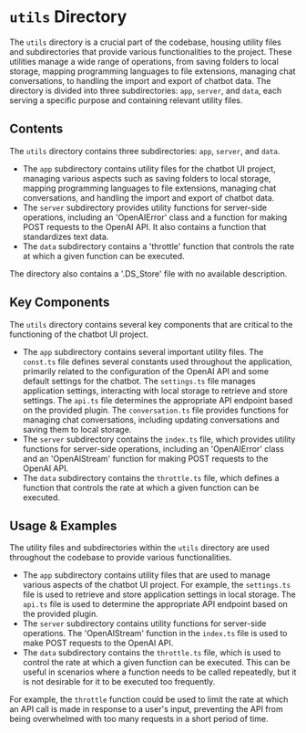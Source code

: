 
# `utils` Directory

The `utils` directory is a crucial part of the codebase, housing utility files and subdirectories that provide various functionalities to the project. These utilities manage a wide range of operations, from saving folders to local storage, mapping programming languages to file extensions, managing chat conversations, to handling the import and export of chatbot data. The directory is divided into three subdirectories: `app`, `server`, and `data`, each serving a specific purpose and containing relevant utility files.

## Contents

The `utils` directory contains three subdirectories: `app`, `server`, and `data`. 

- The `app` subdirectory contains utility files for the chatbot UI project, managing various aspects such as saving folders to local storage, mapping programming languages to file extensions, managing chat conversations, and handling the import and export of chatbot data.
- The `server` subdirectory provides utility functions for server-side operations, including an 'OpenAIError' class and a function for making POST requests to the OpenAI API. It also contains a function that standardizes text data.
- The `data` subdirectory contains a 'throttle' function that controls the rate at which a given function can be executed.

The directory also contains a '.DS_Store' file with no available description.

## Key Components

The `utils` directory contains several key components that are critical to the functioning of the chatbot UI project.

- The `app` subdirectory contains several important utility files. The `const.ts` file defines several constants used throughout the application, primarily related to the configuration of the OpenAI API and some default settings for the chatbot. The `settings.ts` file manages application settings, interacting with local storage to retrieve and store settings. The `api.ts` file determines the appropriate API endpoint based on the provided plugin. The `conversation.ts` file provides functions for managing chat conversations, including updating conversations and saving them to local storage.
- The `server` subdirectory contains the `index.ts` file, which provides utility functions for server-side operations, including an 'OpenAIError' class and an 'OpenAIStream' function for making POST requests to the OpenAI API.
- The `data` subdirectory contains the `throttle.ts` file, which defines a function that controls the rate at which a given function can be executed.

## Usage & Examples

The utility files and subdirectories within the `utils` directory are used throughout the codebase to provide various functionalities.

- The `app` subdirectory contains utility files that are used to manage various aspects of the chatbot UI project. For example, the `settings.ts` file is used to retrieve and store application settings in local storage. The `api.ts` file is used to determine the appropriate API endpoint based on the provided plugin.
- The `server` subdirectory contains utility functions for server-side operations. The 'OpenAIStream' function in the `index.ts` file is used to make POST requests to the OpenAI API.
- The `data` subdirectory contains the `throttle.ts` file, which is used to control the rate at which a given function can be executed. This can be useful in scenarios where a function needs to be called repeatedly, but it is not desirable for it to be executed too frequently.

For example, the `throttle` function could be used to limit the rate at which an API call is made in response to a user's input, preventing the API from being overwhelmed with too many requests in a short period of time.
